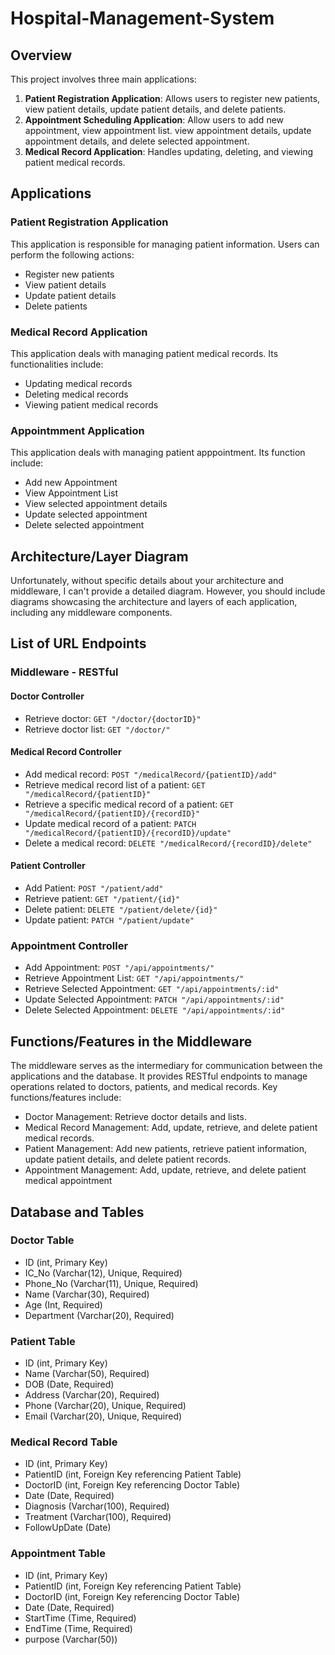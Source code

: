 # Hospital-Management-System

## Overview

This project involves three main applications:

1. **Patient Registration Application**: Allows users to register new patients, view patient details, update patient details, and delete patients.
2. **Appointment Scheduling Application**: Allow users to add new appointment, view appointment list. view appointment details, update appointment details, and delete selected appointment.
3. **Medical Record Application**: Handles updating, deleting, and viewing patient medical records.

## Applications 

### Patient Registration Application

This application is responsible for managing patient information. Users can perform the following actions:
- Register new patients
- View patient details
- Update patient details
- Delete patients

### Medical Record Application

This application deals with managing patient medical records. Its functionalities include:
- Updating medical records
- Deleting medical records
- Viewing patient medical records

### Appointmment Application

This application deals with managing patient apppointment. Its function include:
- Add new Appointment
- View Appointment List
- View selected appointment details
- Update selected appointment
- Delete selected appointment

## Architecture/Layer Diagram

Unfortunately, without specific details about your architecture and middleware, I can't provide a detailed diagram. However, you should include diagrams showcasing the architecture and layers of each application, including any middleware components.

## List of URL Endpoints

### Middleware - RESTful

#### Doctor Controller
- Retrieve doctor: `GET "/doctor/{doctorID}"`
- Retrieve doctor list: `GET "/doctor/"`
  
#### Medical Record Controller
- Add medical record: `POST "/medicalRecord/{patientID}/add"`
- Retrieve medical record list of a patient: `GET "/medicalRecord/{patientID}"`
- Retrieve a specific medical record of a patient: `GET "/medicalRecord/{patientID}/{recordID}"`
- Update medical record of a patient: `PATCH "/medicalRecord/{patientID}/{recordID}/update"`
- Delete a medical record: `DELETE "/medicalRecord/{recordID}/delete"`
  
#### Patient Controller
- Add Patient: `POST "/patient/add"`
- Retrieve patient: `GET "/patient/{id}"`
- Delete patient: `DELETE "/patient/delete/{id}"`
- Update patient: `PATCH "/patient/update"`

### Appointment Controller
- Add Appointment: `POST "/api/appointments/"`
- Retrieve Appointment List: `GET "/api/appointments/"`
- Retrieve Selected Appointment: `GET "/api/appointments/:id"`
- Update Selected Appointment: `PATCH "/api/appointments/:id"`
- Delete Selected Appointment: `DELETE "/api/appointments/:id"`

## Functions/Features in the Middleware
The middleware serves as the intermediary for communication between the applications and the database. It provides RESTful endpoints to manage operations related to doctors, patients, and medical records. Key functions/features include:

- Doctor Management: Retrieve doctor details and lists.
- Medical Record Management: Add, update, retrieve, and delete patient medical records.
- Patient Management: Add new patients, retrieve patient information, update patient details, and delete patient records.
- Appointment Management: Add, update, retrieve, and delete patient medical appointment

## Database and Tables
### Doctor Table
- ID (int, Primary Key)
- IC_No (Varchar(12), Unique, Required)
- Phone_No (Varchar(11), Unique, Required)
- Name (Varchar(30), Required)
- Age (Int, Required)
- Department (Varchar(20), Required)

### Patient Table
- ID (int, Primary Key)
- Name (Varchar(50), Required)
- DOB (Date, Required)
- Address (Varchar(20), Required)
- Phone (Varchar(20), Unique, Required)
- Email (Varchar(20), Unique, Required)

### Medical Record Table
- ID (int, Primary Key)
- PatientID (int, Foreign Key referencing Patient Table)
- DoctorID (int, Foreign Key referencing Doctor Table)
- Date (Date, Required)
- Diagnosis (Varchar(100), Required)
- Treatment (Varchar(100), Required)
- FollowUpDate (Date)

### Appointment Table 
- ID (int, Primary Key)
- PatientID (int, Foreign Key referencing Patient Table)
- DoctorID (int, Foreign Key referencing Doctor Table)
- Date (Date, Required)
- StartTime (Time, Required)
- EndTime (Time, Required)
- purpose (Varchar(50))
